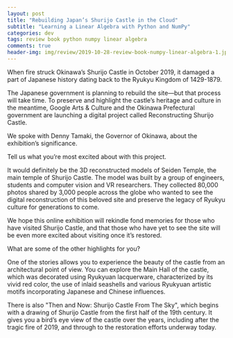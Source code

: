 ```yaml
---  
layout: post  
title: "Rebuilding Japan’s Shurijo Castle in the Cloud"  
subtitle: "Learning a Linear Algebra with Python and NumPy"  
categories: dev
tags: review book python numpy linear algebra   
comments: true  
header-img: img/review/2019-10-28-review-book-numpy-linear-algebra-1.jpg  
---  
```

  
When fire struck Okinawa’s Shurijo Castle in October 2019, it damaged a part of Japanese history dating back to the Ryukyu Kingdom of 1429-1879.

The Japanese government is planning to rebuild the site—but that process will take time. To preserve and highlight the castle’s heritage and culture in the meantime, Google Arts & Culture and the Okinawa Prefectural government are launching a digital project called Reconstructing Shurijo Castle. 

We spoke with Denny Tamaki, the Governor of Okinawa, about the exhibition’s significance. 

Tell us what you’re most excited about with this project. 

It would definitely be the 3D reconstructed models of Seiden Temple, the main temple of Shurijo Castle. The model was built by a group of engineers, students and computer vision and VR researchers. They collected 80,000 photos shared by 3,000 people across the globe who wanted to see the digital reconstruction of this beloved site and preserve the legacy of Ryukyu culture for generations to come. 

We hope this online exhibition will rekindle fond memories for those who have visited Shurijo Castle, and that those who have yet to see the site will be even more excited about visiting once it’s restored.  

What are some of the other highlights for you? 

One of the stories allows you to experience the beauty of the castle from an architectural point of view. You can explore the Main Hall of the castle, which was decorated using Ryukyuan lacquerware, characterized by its vivid red color, the use of inlaid seashells and various Ryukyuan artistic motifs incorporating Japanese and Chinese influences. 

There is also "Then and Now: Shurijo Castle From The Sky", which begins with a drawing of Shurijo Castle from the first half of the 19th century. It gives you a bird’s eye view of the castle over the years, including after the tragic fire of 2019, and through to the restoration efforts underway today.